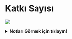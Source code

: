 # Katkı Sayısı
![](https://heytrgithublink.vercel.app/?user=heytrgithub&theme=dark&hide_border=false&locale=tr)
<details>
<summary><b>Notları Görmek için tıklayın!</b></summary>
<details>
<summary><b>2024</b></summary>
<details>
<summary><b>Eylül-Ekim 2024</b></summary>

## 30 Eylül 2024
Son zamanlarda katkıların baya düştüğünün farkındayım. İstikrarlı bir şekilde 1 milyon değişikliği geçtik. Birkaç güne projelerin daha verimli çalışması için 2. versiyonunu geliştirip 1. versiyonlarını devre dışı bırakacağım. 4. proje artık Github actions üzerinden değişiklik yapmasından dolayı 4. projenin 1. versiyonunu devre dışı bıraktım.

## 2 Ekim 2024
Katkı sayı grafikleri düzelmeye başladı. Bakalım yarına kadar neler olacak.

## 19 Ekim 2024
<img width="700" align="center" src="https://heyturkiye204.github.io/heyturkiye204/cdn/heytrgithub/1.jpg" />

İstikrarlı şekilde değişiklik sayılarımız devam ediyor. Şu ana kadar bir düşüş görmedik. Değişiklik sayılarında düşüşler <b>HAFİF ŞEKİLDE</b> ilerlemektedir. Düzeni bozacak herhangi bir durum bulunmamaktadır. Kasım aylarına doğru 2.000.000 değişikliğe ulaşacağımızı düşünüyoruz.

## 29 Ekim 2024
Öncelikle herkesin Cumhuriyetimizin 101. Yılını kutlarım. 🇹🇷 Şu anda 1.921.594 değişikliğe ulaşmış durumdayız. Kasım'ın 1-15 günleri arasında 2 milyon değişikliğe ulaşacağımız kesinlikle resmîleşmiştir. Değişiklik sayılarında herhangi bir olumsuzluk ta bulunmamaktadır.
</details>
<details>
<summary><b>Kasım-Aralık 2024</b></summary>

## 2 Kasım 2024
2 Kasım itibarıyla 2.000.000 değişikliğe ulaşmış durumdayız. Değişiklik sayılarında herhangi bir olumsuzluk ta bulunmamaktadır.

## 24 Kasım 2024
An itibariyle 100. Günümüze giriş yapmış bulunmaktayız. 100 Gündür bu işi devam ettirmenin gururu hepimizin. Nice binlere :)

## 18 Aralık 2024
Artık burayı o kadar unuttum ki bakmayı bile eksik etmişim. Birkaç gün önce 3.000.000 değişikliği geçmiş bulunmaktayız.

## 22 Aralık 2024
yılın sonlarına gelmeye çok az kalmışken işte sistemimizin grafikleri. Son 128 günde Değişikliklerin %78'i olumlu geçmiş. Tabii bu oran %70'e kadar düşebilir.

<img width="700" align="center" src="https://i.hizliresim.com/hdj2y0i.png" />

</details>
</details>
<details>
<summary><b>2025</b></summary>
<details>
<summary><b>Şubat-Temmuz 2025</b></summary>

## 10 Şubat 2025
4.000.000 düzenleme olduk! Yıl bitti 2. aya geçtik, ben burayı hâlâ güncellemedim. unuttuk herhalde, neyse. Projemize tam gaz devam. 
</details>
</details>

![visitors](https://visitor-badge.laobi.icu/badge?page_id=heyturkiye204&left_text=👁%20Ziyaretçi%20Sayısı:%20(Visitors):)
